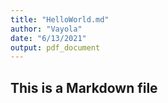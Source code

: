 ```yaml
---
title: "HelloWorld.md"
author: "Vayola"
date: "6/13/2021"
output: pdf_document
---
```


## This is a Markdown file

